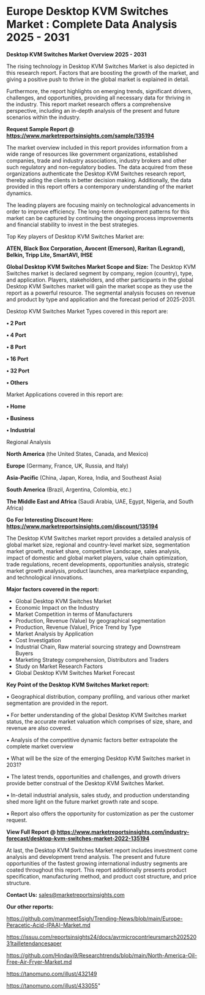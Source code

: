 # Europe Desktop KVM Switches Market : Complete Data Analysis 2025 - 2031

<Strong> Desktop KVM Switches Market Overview 2025 - 2031</strong>

The rising technology in Desktop KVM Switches Market is also depicted in this research report. Factors that are boosting the growth of the market, and giving a positive push to thrive in the global market is explained in detail.

Furthermore, the report highlights on emerging trends, significant drivers, challenges, and opportunities, providing all necessary data for thriving in the industry. This report market research offers a comprehensive perspective, including an in-depth analysis of the present and future scenarios within the industry.

<strong>Request Sample Report @ <a href=https://www.marketreportsinsights.com/sample/135194>https://www.marketreportsinsights.com/sample/135194</a></strong>

The market overview included in this report provides information from a wide range of resources like government organizations, established companies, trade and industry associations, industry brokers and other such regulatory and non-regulatory bodies. The data acquired from these organizations authenticate the Desktop KVM Switches research report, thereby aiding the clients in better decision making. Additionally, the data provided in this report offers a contemporary understanding of the market dynamics.

The leading players are focusing mainly on technological advancements in order to improve efficiency. The long-term development patterns for this market can be captured by continuing the ongoing process improvements and financial stability to invest in the best strategies.

Top Key players of Desktop KVM Switches Market are:

<strong>ATEN, Black Box Corporation, Avocent (Emerson), Raritan (Legrand), Belkin, Tripp Lite, SmartAVI, IHSE</strong>

<strong><b>Global Desktop KVM Switches Market Scope and Size:</b></strong>
The Desktop KVM Switches market is declared segment by company, region (country), type, and application. Players, stakeholders, and other participants in the global Desktop KVM Switches market will gain the market scope as they use the report as a powerful resource. The segmental analysis focuses on revenue and product by type and application and the forecast period of 2025-2031.

Desktop KVM Switches Market Types covered in this report are:

<strong>• 2 Port

• 4 Port

• 8 Port

• 16 Port

• 32 Port

• Others</strong>

Market Applications covered in this report are:

<strong>• Home

• Business

• Industrial</strong> 

Regional Analysis

<strong>North America</strong> (the United States, Canada, and Mexico)

<strong>Europe</strong> (Germany, France, UK, Russia, and Italy)

<strong>Asia-Pacific</strong> (China, Japan, Korea, India, and Southeast Asia)

<strong>South America</strong> (Brazil, Argentina, Colombia, etc.)

<strong>The Middle East and Africa</strong> (Saudi Arabia, UAE, Egypt, Nigeria, and South Africa)

<strong>Go For Interesting Discount Here: <a href=https://www.marketreportsinsights.com/discount/135194>https://www.marketreportsinsights.com/discount/135194</a></strong>

The Desktop KVM Switches market report provides a detailed analysis of global market size, regional and country-level market size, segmentation market growth, market share, competitive Landscape, sales analysis, impact of domestic and global market players, value chain optimization, trade regulations, recent developments, opportunities analysis, strategic market growth analysis, product launches, area marketplace expanding, and technological innovations.

<strong><b>Major factors covered in the report:</b></strong>
<ul>
  <li>Global Desktop KVM Switches Market </li>
  <li>Economic Impact on the Industry</li>
  <li>Market Competition in terms of Manufacturers</li>
  <li>Production, Revenue (Value) by geographical segmentation</li>
  <li>Production, Revenue (Value), Price Trend by Type</li>
  <li>Market Analysis by Application</li>
  <li>Cost Investigation</li>
  <li>Industrial Chain, Raw material sourcing strategy and Downstream Buyers</li>
  <li>Marketing Strategy comprehension, Distributors and Traders</li>
  <li>Study on Market Research Factors</li>
  <li>Global Desktop KVM Switches Market Forecast</li>
</ul>

<strong><b>Key Point of the Desktop KVM Switches Market report:</b></strong>

• Geographical distribution, company profiling, and various other market segmentation are provided in the report.

• For better understanding of the global Desktop KVM Switches market status, the accurate market valuation which comprises of size, share, and revenue are also covered.

• Analysis of the competitive dynamic factors better extrapolate the complete market overview

• What will be the size of the emerging Desktop KVM Switches market in 2031?

• The latest trends, opportunities and challenges, and growth drivers provide better construal of the Desktop KVM Switches Market.

• In-detail industrial analysis, sales study, and production understanding shed more light on the future market growth rate and scope.

• Report also offers the opportunity for customization as per the customer request.

<strong><b>View Full Report @ <a href=https://www.marketreportsinsights.com/industry-forecast/desktop-kvm-switches-market-2022-135194>https://www.marketreportsinsights.com/industry-forecast/desktop-kvm-switches-market-2022-135194</a></b></strong>


At last, the Desktop KVM Switches Market report includes investment come analysis and development trend analysis. The present and future opportunities of the fastest growing international industry segments are coated throughout this report. This report additionally presents product specification, manufacturing method, and product cost structure, and price structure.

<strong>Contact Us:</strong>
sales@marketreportsinsights.com

<strong>Our other reports:</strong>

<a href=https://github.com/manmeet5sigh/Trending-News/blob/main/Europe-Peracetic-Acid-(PAA)-Market.md>https://github.com/manmeet5sigh/Trending-News/blob/main/Europe-Peracetic-Acid-(PAA)-Market.md</a>

<a href=https://issuu.com/reportsinsights24/docs/avrmicrocontrleursmarch20252031tailletendancesaper>https://issuu.com/reportsinsights24/docs/avrmicrocontrleursmarch20252031tailletendancesaper</a>

<a href=https://github.com/Hindavi9/Researchtrends/blob/main/North-America-Oil-Free-Air-Fryer-Market.md>https://github.com/Hindavi9/Researchtrends/blob/main/North-America-Oil-Free-Air-Fryer-Market.md</a>

<a href=https://tanomuno.com/illust/432149>https://tanomuno.com/illust/432149</a>

<a href=https://tanomuno.com/illust/433055>https://tanomuno.com/illust/433055</a>"
